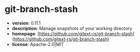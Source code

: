 # git-branch-stash

- **version**: 0.11.1
- **description**: Manage snapshots of your working directory
- **homepage**: [https://github.com/gitext-rs/git-branch-stash](https://github.com/gitext-rs/git-branch-stash)
- **license**: Apache-2.0|MIT


